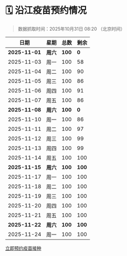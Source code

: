 # 🗓️ 沿江疫苗预约情况

> 数据抓取时间：2025年10月31日 08:20 （北京时间）

| 日期 | 星期 | 总数 | 剩余 |
|------|------|------|------|
| **2025-11-01** | **周六** | **100** | **0** |
| 2025-11-03 | 周一 | 100 | 58 |
| 2025-11-04 | 周二 | 100 | 90 |
| 2025-11-05 | 周三 | 100 | 86 |
| 2025-11-06 | 周四 | 100 | 91 |
| 2025-11-07 | 周五 | 100 | 86 |
| **2025-11-08** | **周六** | **100** | **0** |
| 2025-11-10 | 周一 | 100 | 86 |
| 2025-11-11 | 周二 | 100 | 97 |
| 2025-11-12 | 周三 | 100 | 99 |
| 2025-11-13 | 周四 | 100 | 99 |
| 2025-11-14 | 周五 | 100 | 100 |
| **2025-11-15** | **周六** | **100** | **100** |
| 2025-11-17 | 周一 | 100 | 100 |
| 2025-11-18 | 周二 | 100 | 100 |
| 2025-11-19 | 周三 | 100 | 100 |
| 2025-11-20 | 周四 | 100 | 100 |
| 2025-11-21 | 周五 | 100 | 100 |
| **2025-11-22** | **周六** | **100** | **100** |
| 2025-11-24 | 周一 | 100 | 100 |


<div class="button-container">
<a class="btn" href="http://yfzweb.ishequ.net/#/login" target="_blank">立即预约疫苗接种</a>
</div>
